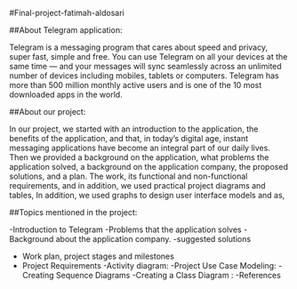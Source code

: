 #Final-project-fatimah-aldosari




##About Telegram  application:

Telegram is a messaging program that cares about speed and privacy, super fast, simple and free. You can use Telegram on all your devices at the same time —
and your messages will sync seamlessly across an unlimited number of devices including mobiles, tablets or computers.
Telegram has more than 500 million monthly active users and is one of the 10 most downloaded apps in the world.


##About our project:

In our project, we started with an introduction to the application, the benefits of the application, and that, in today’s digital age,
instant messaging applications have become an integral part of our daily lives. Then we provided a background on the application,
what problems the application solved, a background on the application company, the proposed solutions, and a plan. The work,
its functional and non-functional requirements, and in addition, we used practical project diagrams and tables, In addition,
we used graphs to design user interface models and as,

##Topics mentioned in the project:

-Introduction to Telegram
-Problems that the application solves
-Background about the application company.
-suggested solutions
- Work plan, project stages and milestones
- Project Requirements
-Activity diagram:
-Project Use Case Modeling:
-Creating Sequence Diagrams
-Creating a Class Diagram :
-References
